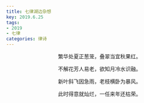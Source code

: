 ```yaml
---
title: 七律湖边杂想
key: 2019.6.25
tags: 
- 2019
- 七律
categories: 律诗
---
```


<p align="center">繁华处夏正葱茏，叠翠当宜秋果红。
</p>
<p align="center">不解花芳人易老，欲知月冷水识融。
</p>
<p align="center">新叶斜飞因急雨，老枝横卧为暴风。
</p>
<p align="center">此时得意就灿烂，一任来年还枯荣。
</p>

